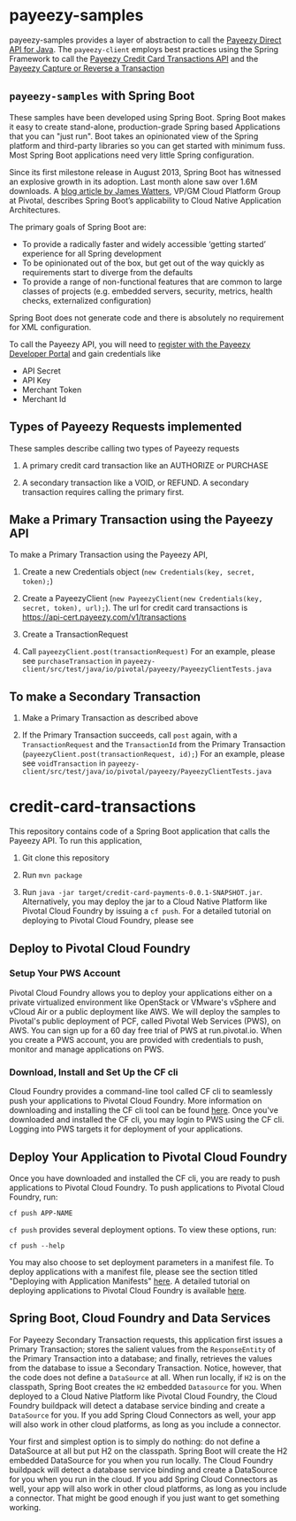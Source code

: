 # payeezy-samples
payeezy-samples provides a layer of abstraction to call the [Payeezy Direct API for Java](https://github.com/payeezy/payeezy_direct_API/tree/master/payeezy_java). The `payeezy-client` employs best practices using the Spring Framework to call the [Payeezy Credit Card Transactions API](https://developer.payeezy.com/creditcardpayment/apis/post/transactions) and the [Payeezy Capture or Reverse a Transaction](https://developer.payeezy.com/capturereversepayment/apis/post/transactions/%7Bid%7D)  

## `payeezy-samples` with Spring Boot
These samples have been developed using Spring Boot. 
Spring Boot makes it easy to create stand-alone, production-grade Spring based Applications that you can "just run". Boot takes an opinionated view of the Spring platform and third-party libraries so you can get started with minimum fuss. Most Spring Boot applications need very little Spring configuration.

Since its first milestone release in August 2013, Spring Boot has witnessed an explosive growth in its adoption. Last month alone saw over 1.6M downloads. A [blog article by James Watters](http://blog.pivotal.io/pivotal-cloud-foundry/features/mapping-the-cloud-native-journey), VP/GM Cloud Platform Group at Pivotal, describes Spring Boot’s applicability to Cloud Native Application Architectures.

The primary goals of Spring Boot are:
* To provide a radically faster and widely accessible ‘getting started’ experience for all Spring development
* To be opinionated out of the box, but get out of the way quickly as requirements start to diverge from the defaults
* To provide a range of non-functional features that are common to large classes of projects (e.g. embedded servers, security, metrics, health checks, externalized configuration)

Spring Boot does not generate code and there is absolutely no requirement for XML configuration.

To call the Payeezy API, you will need to [register with the Payeezy Developer Portal](https://developer.payeezy.com/user/register) and gain credentials like
* API Secret
* API Key
* Merchant Token
* Merchant Id

## Types of Payeezy Requests implemented
These samples describe calling two types of Payeezy requests

1. A primary credit card transaction like an AUTHORIZE or PURCHASE

2. A secondary transaction like a VOID, or REFUND. A secondary transaction requires calling the primary first.

## Make a Primary Transaction using the Payeezy API
To make a Primary Transaction using the Payeezy API, 

1. Create a new Credentials object (`new Credentials(key, secret, token);`)

2. Create a PayeezyClient (`new PayeezyClient(new Credentials(key, secret, token), url);`). 
The url for credit card transactions is https://api-cert.payeezy.com/v1/transactions

3. Create a TransactionRequest

4. Call `payeezyClient.post(transactionRequest)`
For an example, please see `purchaseTransaction` in `payeezy-client/src/test/java/io/pivotal/payeezy/PayeezyClientTests.java`

## To make a Secondary Transaction

1. Make a Primary Transaction as described above

2. If the Primary Transaction succeeds, call `post` again, with a `TransactionRequest` and the `TransactionId` from the Primary Transaction (`payeezyClient.post(transactionRequest, id);`)
For an example, please see `voidTransaction` in `payeezy-client/src/test/java/io/pivotal/payeezy/PayeezyClientTests.java`


# credit-card-transactions
This repository contains code of a Spring Boot application that calls the Payeezy API.
To run this application,

1. Git clone this repository

2. Run `mvn package`

3. Run `java -jar target/credit-card-payments-0.0.1-SNAPSHOT.jar`. Alternatively, you may deploy the jar to a Cloud Native Platform like Pivotal Cloud Foundry by issuing a `cf push`. For a detailed tutorial on deploying to Pivotal Cloud Foundry, please see

## Deploy to Pivotal Cloud Foundry
### Setup Your PWS Account 
Pivotal Cloud Foundry allows you to deploy your applications either on a private virtualized environment like OpenStack or VMware's vSphere and vCloud Air or a public deployment like AWS. We will deploy the samples to Pivotal's public deployment of PCF, called Pivotal Web Services (PWS), on AWS. You can sign up for a 60 day free trial of PWS at run.pivotal.io. When you create a PWS account, you are provided with credentials to push, monitor and manage applications on PWS.

### Download, Install and Set Up the CF cli 
Cloud Foundry provides a command-line tool called CF cli to seamlessly push your applications to Pivotal Cloud Foundry. More information on downloading and installing the CF cli tool can be found [here](http://docs.run.pivotal.io/starting/#install-login). Once you've downloaded and installed the CF cli, you may login to PWS using the CF cli. Logging into PWS targets it for deployment of your applications.

## Deploy Your Application to Pivotal Cloud Foundry 
Once you have downloaded and installed the CF cli, you are ready to push applications to Pivotal Cloud Foundry. 
To push applications to Pivotal Cloud Foundry, run:

`cf push APP-NAME`

`cf push` provides several deployment options. To view these options, run:

`cf push --help`

You may also choose to set deployment parameters in a manifest file. To deploy applications with a manifest file, please see the section titled "Deploying with Application Manifests" [here](http://docs.run.pivotal.io/devguide/deploy-apps/manifest.html). A detailed tutorial on deploying applications to Pivotal Cloud Foundry is available [here](http://docs.run.pivotal.io/devguide/deploy-apps/deploy-app.html).

## Spring Boot, Cloud Foundry and Data Services
For Payeezy Secondary Transaction requests, this application first issues a Primary Transaction; stores the salient values from the `ResponseEntity` of the Primary Transaction into a database; and finally, retrieves the values from the database to issue a Secondary Transaction.
Notice, however, that the code does not define a `DataSource` at all. When run locally, if `H2` is on the classpath, Spring Boot creates the `H2` embedded `Datasource` for you.
When deployed to a Cloud Native Platform like Pivotal Cloud Foundry, the Cloud Foundry buildpack will detect a database service binding and create a `DataSource` for you. If you add Spring Cloud Connectors as well, your app will also work in other cloud platforms, as long as you include a connector.

Your first and simplest option is to simply do nothing: do not define a DataSource at all but put H2 on the classpath. Spring Boot will create the H2 embedded DataSource for you when you run locally. The Cloud Foundry buildpack will detect a database service binding and create a DataSource for you when you run in the cloud. If you add Spring Cloud Connectors as well, your app will also work in other cloud platforms, as long as you include a connector. That might be good enough if you just want to get something working.
